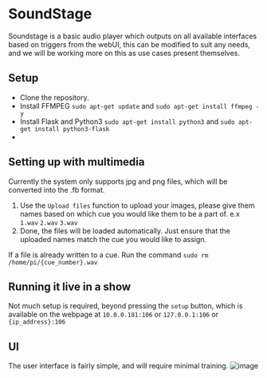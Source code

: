 
# SoundStage

Soundstage is a basic audio player which outputs on all available interfaces based on triggers from the webUI, this can be modified to suit any needs, and we will be working more on this as use cases present themselves.

## Setup
- Clone the repository.
- Install FFMPEG `sudo apt-get update` and `sudo apt-get install ffmpeg -y`
- Install Flask and Python3 `sudo apt-get install python3` and `sudo apt-get install python3-flask`
-
## Setting up with multimedia
Currently the system only supports jpg and png files, which will be converted into the .fb format.

1. Use the `Upload files` function to upload your images, please give them names based on which cue you would like them to be a part of. e.x `1.wav` `2.wav` `3.wav`
2. Done, the files will be loaded automatically. Just ensure that the uploaded names match the cue you would like to assign. 

If a file is already written to a cue. Run the command `sudo rm /home/pi/{cue_number}.wav`

## Running it live in a show
Not much setup is required, beyond pressing the `setup` button, which is available on the webpage at `10.0.0.181:106` or `127.0.0.1:106` or `{ip_address}:106`

## UI
The user interface is fairly simple, and will require minimal training. ![image](https://github.com/funeventsystems/documentation/assets/119905567/1675b59c-c359-444a-8f34-2a727040f592)
